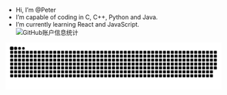 
- Hi, I’m @Peter
- I’m capable of coding in C, C++, Python and Java.
- I’m currently learning React and JavaScript.  
![GitHub账户信息统计](https://github-stats.ubrong.com/api?username=PetYin&show_icons=true&theme=default)
<picture>
  <source media="(prefers-color-scheme: dark)" srcset="https://raw.githubusercontent.com/PetYin/PetYin/output/github-contribution-grid-snake-dark.svg">
  <source media="(prefers-color-scheme: light)" srcset="https://raw.githubusercontent.com/PetYin/PetYin/output/github-contribution-grid-snake.svg">
  <img alt="github contribution grid snake animation" src="https://raw.githubusercontent.com/PetYin/PetYin/output/github-contribution-grid-snake.svg">
</picture>
